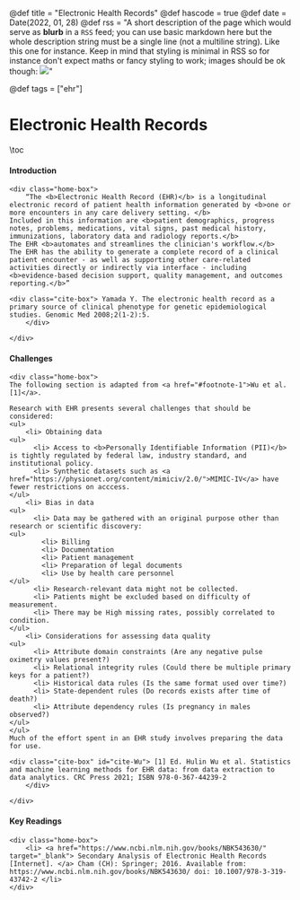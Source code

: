@def title = "Electronic Health Records"
@def hascode = true
@def date = Date(2022, 01, 28)
@def rss = "A short description of the page which would serve as **blurb** in a `RSS` feed; you can use basic markdown here but the whole description string must be a single line (not a multiline string). Like this one for instance. Keep in mind that styling is minimal in RSS so for instance don't expect maths or fancy styling to work; images should be ok though: ![](https://upload.wikimedia.org/wikipedia/en/3/32/Rick_and_Morty_opening_credits.jpeg)"

@def tags = ["ehr"]

# Electronic Health Records

\toc

#### Introduction

~~~ 
<div class="home-box">
    “The <b>Electronic Health Record (EHR)</b> is a longitudinal electronic record of patient health information generated by <b>one or more encounters in any care delivery setting. </b>
Included in this information are <b>patient demographics, progress notes, problems, medications, vital signs, past medical history, immunizations, laboratory data and radiology reports.</b>
The EHR <b>automates and streamlines the clinician's workflow.</b>
The EHR has the ability to generate a complete record of a clinical patient encounter - as well as supporting other care-related activities directly or indirectly via interface - including <b>evidence-based decision support, quality management, and outcomes reporting.</b>”

<div class="cite-box"> Yamada Y. The electronic health record as a primary source of clinical phenotype for genetic epidemiological studies. Genomic Med 2008;2(1-2):5.
    </div>

</div> 
~~~ 

#### Challenges

~~~ 
<div class="home-box">
The following section is adapted from <a href="#footnote-1">Wu et al.[1]</a>.

Research with EHR presents several challenges that should be considered: 
<ul>
    <li> Obtaining data
<ul>
      <li> Access to <b>Personally Identifiable Information (PII)</b> is tightly regulated by federal law, industry standard, and institutional policy.
      <li> Synthetic datasets such as <a href="https://physionet.org/content/mimiciv/2.0/">MIMIC-IV</a> have fewer restrictions on acccess.
</ul>
    <li> Bias in data
<ul>
      <li> Data may be gathered with an original purpose other than research or scientific discovery:
<ul>
        <li> Billing
        <li> Documentation
        <li> Patient management
        <li> Preparation of legal documents
        <li> Use by health care personnel
</ul>
      <li> Research-relevant data might not be collected.
      <li> Patients might be excluded based on difficulty of measurement.
      <li> There may be High missing rates, possibly correlated to condition.
</ul>
    <li> Considerations for assessing data quality
<ul>
      <li> Attribute domain constraints (Are any negative pulse oximetry values present?)
      <li> Relational integrity rules (Could there be multiple primary keys for a patient?)
      <li> Historical data rules (Is the same format used over time?)
      <li> State-dependent rules (Do records exists after time of death?)
      <li> Attribute dependency rules (Is pregnancy in males observed?)
</ul>
</ul>
Much of the effort spent in an EHR study involves preparing the data for use.

<div class="cite-box" id="cite-Wu"> [1] Ed. Hulin Wu et al. Statistics and machine learning methods for EHR data: from data extraction to data analytics. CRC Press 2021; ISBN 978-0-367-44239-2
    </div>

</div> 
~~~ 


#### Key Readings

~~~ 
<div class="home-box">
    <li> <a href="https://www.ncbi.nlm.nih.gov/books/NBK543630/" target="_blank"> Secondary Analysis of Electronic Health Records [Internet]. </a> Cham (CH): Springer; 2016. Available from: https://www.ncbi.nlm.nih.gov/books/NBK543630/ doi: 10.1007/978-3-319-43742-2 </li>
</div> 
~~~ 
